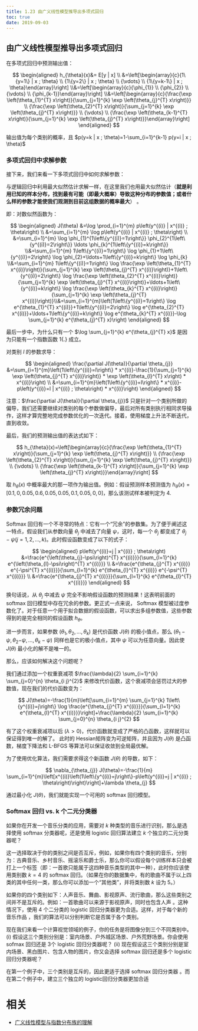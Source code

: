 ```yaml
---
title: 1.23 由广义线性模型推导出多项式回归
toc: true
date: 2019-09-03
---
```


## 由广义线性模型推导出多项式回归

在多项式回归中预测输出值：


$$
\begin{aligned}
h_{\theta}(x)&= E[y | x] \\ &=\left[\begin{array}{c}{1\{y=1\} | x ; \theta} \\ {1\{y=2\} | x ; \theta} \\ {\vdots} \\ {1\{y=k-1\} | x ; \theta}\end{array}\right] \\&=\left[\begin{array}{c}{\phi_{1}} \\ {\phi_{2}} \\ {\vdots} \\ {\phi_{k-1}}\end{array}\right] \\&=\left[\begin{array}{c}{\frac{\exp \left(\theta_{1}^{T} x\right)}{\sum_{j=1}^{k} \exp \left(\theta_{j}^{T} x\right)}} \\ {\frac{\exp \left(\theta_{2}^{T} x\right)}{\sum_{j=1}^{k} \exp \left(\theta_{j}^{T} x\right)}} \\ {\vdots} \\ {\frac{\exp \left(\theta_{k-1}^{T} x\right)}{\sum_{j=1}^{k} \exp \left(\theta_{j}^{T} x\right)}}\end{array}\right]
\end{aligned}
$$


输出值为每个类别的概率，且 $p(y=k | x ; \theta)=1-\sum_{i=1}^{k-1} p(y=i | x ; \theta)$

### 多项式回归中求解参数

接下来，我们来看一下多项式回归中如何求解参数：

与逻辑回归中利用最大似然估计求解一样，在这里我们也用最大似然估计（**就是利用已知的样本分布，找到最有可能（即最大概率）导致这种分布的参数值；或者什么样的参数才能使我们观测到目前这组数据的概率最大**） 。


即：对数似然函数为：


$$
\begin{aligned} J(\theta) &=\log \prod_{i=1}^{m} p\left(y^{(i)} | x^{(i)} ; \theta\right) \\ &=\sum_{i=1}^{m} \log p\left(y^{(i)} | x^{(i)} ; \theta\right) \\ &=\sum_{i=1}^{m} \log \phi_{1}^{1\left\{y^{(i)}=1\right\}} \phi_{2}^{1\left\{y^{(i)}=2\right\}} \ldots \phi_{k}^{1\left\{y^{(i)}=k\right\}} \\&=\sum_{i=1}^{m} 1\left\{y^{(i)}=1\right\} \log \phi_{1}+1\left\{y^{(i)}=2\right\} \log \phi_{2}+\ldots+1\left\{y^{(i)}=k\right\} \log \phi_{k} \\&=\sum_{i=1}^{m} 1\left\{y^{(i)}=1\right\} \log \frac{\exp \left(\theta_{1}^{T} x^{(i)}\right)}{\sum_{j=1}^{k} \exp \left(\theta_{j}^{T} x^{(i)}\right)}+1\left\{y^{(i)}=2\right\} \log \frac{\exp \left(\theta_{2}^{T} x^{(i)}\right)}{\sum_{j=1}^{k} \exp \left(\theta_{j}^{T} x^{(i)}\right)}+\ldots+1\left\{y^{(i)}=k\right\} \log \frac{\exp \left(\theta_{k}^{T} x^{(i)}\right)}{\sum_{j=1}^{k} \exp \left(\theta_{j}^{T} x^{(i)}\right)}\\&=\sum_{i=1}^{m}\left(1\left\{y^{(i)}=1\right\} \log e^{\theta_{1}^{T} x^{(i)}}+1\left\{y^{(i)}=2\right\} \log e^{\theta_{2}^{T} x^{(i)}}+\ldots+1\left\{y^{(i)}=k\right\} \log e^{\theta_{k}^{T} x^{(i)}}-\log \sum_{j=1}^{k} e^{\theta_{j}^{T} x}\right)
\end{aligned}
$$

最后一步中，为什么只有一个 $\log \sum_{j=1}^{k} e^{\theta_{j}^{T} x}$ 是因为只能有一个指数函数 1$\{ .\}$ 成立。

对类别 $l$ 的参数求导：

$$
\begin{aligned} \frac{\partial J(\theta)}{\partial \theta_{j}} &=\sum_{i=1}^{m}\left(1\left\{y^{(i)}=l\right\} * x^{(i)}-\frac{1}{\sum_{j=1}^{k} \exp \left(\theta_{j}^{T} x^{(i)}\right)} * \exp \left(\theta_{l}^{T} x\right) * x^{(i)}\right) \\ &=\sum_{i=1}^{m}\left(1\left\{y^{(i)}=l\right\} * x^{(i)}-p\left(y^{(i)}=l | x^{(i)} ; \theta\right) * x^{(i)}\right) \end{aligned}
$$


注意：$\frac{\partial J(\theta)}{\partial \theta_{j}}$ 只是针对一个类别所做的偏导，我们还需要继续对类别的每个参数做偏导，最后对所有类别执行相同求导操作，这样才算完整地完成参数优化的一次迭代。接着，使用梯度上升法不断迭代，直到收敛。

最后，我们的预测输出值的表达式如下：

$$
h_{\theta}(x)=\left[\begin{array}{c}{\frac{\exp \left(\theta_{1}^{T} x\right)}{\sum_{j=1}^{k} \exp \left(\theta_{j}^{T} x\right)}} \\ {\frac{\exp \left(\theta_{2}^{T} x\right)}{\sum_{j=1}^{k} \exp \left(\theta_{j}^{T} x\right)}} \\ {\vdots} \\ {\frac{\exp \left(\theta_{k-1}^{T} x\right)}{\sum_{j=1}^{k} \exp \left(\theta_{j}^{T} x\right)}}\end{array}\right]
$$


取 $h_{\theta}(x)$ 中概率最大的那一项作为输出值。例如：假设预测样本预测值为 $h _{\theta}(x)=[0.1,0,0.05,0.6,0.05,0.05,0.1,0.05,0,0]$，那么该测试样本被判定为 4.

### 参数冗余问题

Softmax 回归有一个不寻常的特点：它有一个“冗余”的参数集。为了便于阐述这一特点，假设我们从参数向量 $\theta_{j}$ 中减去了向量 $\psi$，这时，每一个 $\theta_{j}$ 都变成了 $\theta_{j}-\psi(j=1,2, \dots, k)$。此时假设函数变成了以下的式子：


$$
\begin{aligned} p\left(y^{(i)}=j | x^{(i)} ; \theta\right) &=\frac{e^{\left(\theta_{j}-\psi\right)^{T} x^{(i)}}}{\sum_{l=1}^{k} e^{\left(\theta_{l}-\psi\right)^{T} x^{(i)}}} \\ &=\frac{e^{\theta_{j}^{T} x^{(i)}} e^{-\psi^{T} x^{(i)}}}{\sum_{l=1}^{k} e^{\theta_{l}^{T} x^{(i)}} e^{-\psi^{T} x^{(i)}}} \\ &=\frac{e^{\theta_{j}^{T} x^{(i)}}}{\sum_{l=1}^{k} e^{\theta_{l}^{T} x^{(i)}}} \end{aligned}
$$


换句话说，从 $\theta_{j}$ 中减去 $\psi$ 完全不影响假设函数的预测结果！这表明前面的 softmax 回归模型中存在冗余的参数。更正式一点来说， Softmax 模型被过度参数化了。对于任意一个用于拟合数据的假设函数，可以求出多组参数值，这些参数得到的是完全相同的假设函数 $h_{\theta}$。

进一步而言，如果参数 $\left(\theta_{1}, \theta_{2}, \ldots, \theta_{k}\right)$ 是代价函数 $J(\theta)$ 的极小值点，那么 $\left(\theta_{1}-\psi, \theta_{2}-\right.\left.\psi, \ldots, \theta_{k}-\psi\right)$ 同样也是它的极小值点，其中 $\psi$ 可以为任意向量。因此使 $J(\theta)$ 最小化的解不是唯一的。

那么，应该如何解决这个问题呢？

我们通过添加一个权重衰减项 $\frac{\lambda}{2} \sum_{i=1}^{k} \sum_{j=0}^{n} \theta_{i j}^{2}$ 来修改代价函数，这个衰减项会惩罚过大的参数值，现在我们的代价函数变为：

$$
J(\theta)=-\frac{1}{m}\left[\sum_{i=1}^{m} \sum_{j=1}^{k} 1\left\{y^{(i)}=j\right\} \log \frac{e^{\theta_{j}^{T} x^{(i)}}}{\sum_{l=1}^{k} e^{\theta_{l}^{T} x^{(i)}}}\right]+\frac{\lambda}{2} \sum_{i=1}^{k} \sum_{j=0}^{n} \theta_{i j}^{2}
$$

有了这个权重衰减项以后 ($\lambda>0$)，代价函数就变成了严格的凸函数，这样就可以保证得到唯一的解了。 此时的 Hessian矩阵变为可逆矩阵，并且因为 $J(\theta)$ 是凸函数，梯度下降法和 L-BFGS 等算法可以保证收敛到全局最优解。

为了使用优化算法，我们需要求得这个新函数 $J(\theta)$ 的导数，如下：

$$
\nabla_{\theta_{j}} J(\theta)=-\frac{1}{m} \sum_{i=1}^{m}\left[x^{(i)}\left(1\left\{y^{(i)}=j\right\}-p\left(y^{(i)}=j | x^{(i)} ; \theta\right)\right)\right]+\lambda \theta_{j}
$$


通过最小化 $J(\theta)$，我们就能实现一个可用的 softmax 回归模型。

###  Softmax 回归 vs. k 个二元分类器


如果你在开发一个音乐分类的应用，需要对 $k$ 种类型的音乐进行识别，那么是选择使用 softmax 分类器呢，还是使用 logistic 回归算法建立 $k$ 个独立的二元分类器呢？

这一选择取决于你的类别之间是否互斥，例如，如果你有四个类别的音乐，分别为：古典音乐、乡村音乐、摇滚乐和爵士乐，那么你可以假设每个训练样本只会被打上一个标签（即：一首歌只能属于这四种音乐类型的其中一种），此时你应该使用类别数 $k=4$ 的 softmax 回归。（如果在你的数据集中，有的歌曲不属于以上四类的其中任何一类，那么你可以添加一个“其他类”，并将类别数 $k$ 设为 5。）

如果你的四个类别如下：人声音乐、舞曲、影视原声、流行歌曲，那么这些类别之间并不是互斥的。例如：一首歌曲可以来源于影视原声，同时也包含人声 。这种情况下，使用 4 个二分类的 logistic 回归分类器更为合适。这样，对于每个新的音乐作品 ，我们的算法可以分别判断它是否属于各个类别。

现在我们来看一个计算视觉领域的例子，你的任务是将图像分到三个不同类别中。(i) 假设这三个类别分别是：室内场景、户外城区场景、户外荒野场景。你会使用 sofmax 回归还是 3个 logistic 回归分类器呢？ (ii) 现在假设这三个类别分别是室内场景、黑白图片、包含人物的图片，你又会选择 softmax 回归还是多个 logistic 回归分类器呢？

在第一个例子中，三个类别是互斥的，因此更适于选择 softmax 回归分类器 。而在第二个例子中，建立三个独立的 logistic回归分类器更加合适






# 相关

- [广义线性模型与指数分布族的理解](https://blog.csdn.net/anshuai_aw1/article/details/84069600)

